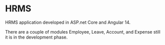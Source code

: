 # HRMS


HRMS application developed in ASP.net Core and Angular 14.

There are a couple of modules Employee, Leave, Account, and Expense still it is in the development phase.
